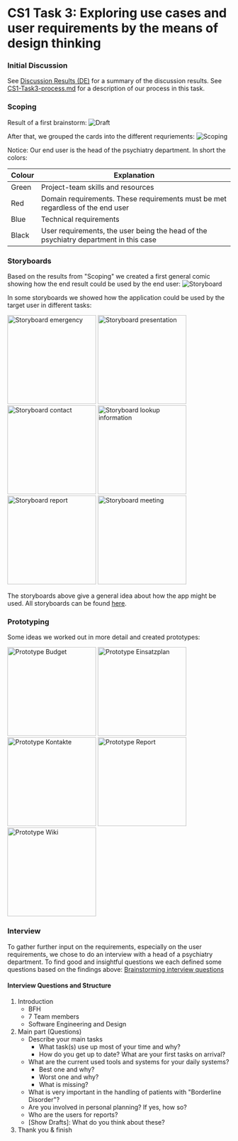 # CS1 Task 3: Exploring use cases and user requirements by the means of design thinking

### Initial Discussion
See [Discussion Results (DE)](media/CS1/Task3/CS1_Task3_Ergebnis_Diskussionsrunde.md) for a summary of the discussion results. See [CS1-Task3-process.md](CS1-Task3-process.md) for a description of our process in this task. 

### Scoping 
Result of a first brainstorm: 
![Draft](media/CS1/Task3/CS1_Task3_Scoping_1st_draft.jpg)

After that, we grouped the cards into the different requriements: 
![Scoping](media/CS1/Task3/CS1_Task3_Scoping.jpg)

Notice: Our end user is the head of the psychiatry department. In short the colors: 

| Colour | Explanation                                                                          |
|--------|--------------------------------------------------------------------------------------|
| Green  | Project-team skills and resources                                                    |
| Red    | Domain requirements. These requirements must be met regardless of the end user       |
| Blue   | Technical requirements                                                               |
| Black  | User requirements, the user being the head of the psychiatry department in this case |

### Storyboards
Based on the results from "Scoping" we created a first general comic showing how the end result could be used by the end user: 
![Storyboard](media/CS1/Task3/CS1_Task3_Storyboard_2nd_draft.jpg)

In some storyboards we showed how the application could be used by the target user in different tasks:


<img src="media/CS1/Task3/Storyboard/CS1_Task3_Storyboard_simon.jpg" alt="Storyboard emergency" width="200px">
<img src="media/CS1/Task3/Storyboard/CS1_Task3_Storyboard_idee_marc.jpg" alt="Storyboard presentation" width="200px">
<img src="media/CS1/Task3/Storyboard/CS1_Task3_Storyboard_Kontakt.jpg" alt="Storyboard contact" width="200px">
<img src="media/CS1/Task3/Storyboard/CS1_Task3_Storyboard_marc.jpg" alt="Storyboard lookup information" width="200px">
<img src="media/CS1/Task3/Storyboard/CS1_Task3_Storyboard_Report.jpg" alt="Storyboard report" width="200px">
<img src="media/CS1/Task3/Storyboard/CS1_Task3_Storyboard_sam.jpg" alt="Storyboard meeting" width="200px">

The storyboards above give a general idea about how the app might be used. All storyboards can be found [here](media/CS1/Task3/Storyboard/).

### Prototyping
Some ideas we worked out in more detail and created prototypes:


<img src="media/CS1/Task3/Prototype/CS1_Task3_Prototype_Budget.jpg" alt="Prototype Budget" width="200px">
<img src="media/CS1/Task3/Prototype/CS1_Task3_Prototype_Einsatzplan.jpg" alt="Prototype Einsatzplan" width="200px">
<img src="media/CS1/Task3/Prototype/CS1_Task3_Prototype_Kontakte.jpg" alt="Prototype Kontakte" width="200px">
<img src="media/CS1/Task3/Prototype/CS1_Task3_Prototype_Report.jpg" alt="Prototype Report" width="200px">
<img src="media/CS1/Task3/Prototype/CS1_Task3_Prototype_Wiki.jpg" alt="Prototype Wiki" width="200px">

### Interview
To gather further input on the requirements, especially on the user requirements, we 
chose to do an interview with a head of a psychiatry department. To find good and 
insightful questions we each defined some questions based on the findings above: 
[Brainstorming interview questions](media/CS1/Task3/CS1_Task3_Interview_1st_draft.jpg)

#### Interview Questions and Structure

1. Introduction 
	- BFH
	- 7 Team members
	- Software Engineering and Design
2. Main part (Questions)
	- Describe your main tasks
		- What task(s) use up most of your time and why? 
		- How do you get up to date? What are your first tasks on arrival? 
	- What are the current used tools and systems for your daily systems? 
		- Best one and why? 
		- Worst one and why? 
		- What is missing? 
	- What is very important in the handling of patients with "Borderline Disorder"? 
	- Are you involved in personal planning? If yes, how so? 
	- Who are the users for reports? 
	- [Show Drafts]: What do you think about these? 
3. Thank you & finish 